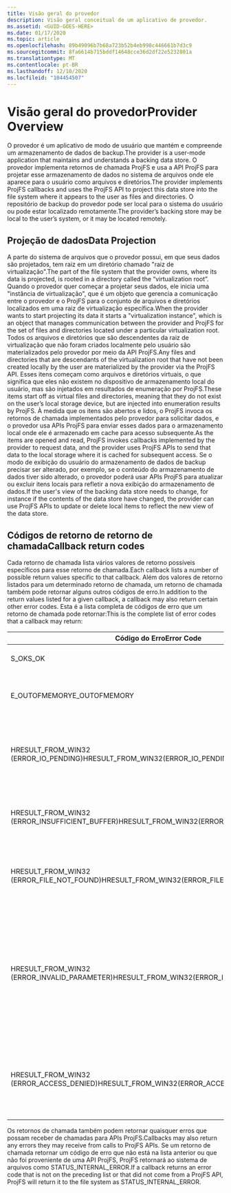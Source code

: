 ```yaml
---
title: Visão geral do provedor
description: Visão geral conceitual de um aplicativo de provedor.
ms.assetid: <GUID-GOES-HERE>
ms.date: 01/17/2020
ms.topic: article
ms.openlocfilehash: 89b49096b7b68a723b52b4eb998c446661b7d3c9
ms.sourcegitcommit: 8fa6614b715bddf14648cce36d2df22e5232801a
ms.translationtype: MT
ms.contentlocale: pt-BR
ms.lasthandoff: 12/10/2020
ms.locfileid: "104454507"
---
```

# <a name="provider-overview"></a><span data-ttu-id="17586-103">Visão geral do provedor</span><span class="sxs-lookup"><span data-stu-id="17586-103">Provider Overview</span></span>

<span data-ttu-id="17586-104">O provedor é um aplicativo de modo de usuário que mantém e compreende um armazenamento de dados de backup.</span><span class="sxs-lookup"><span data-stu-id="17586-104">The provider is a user-mode application that maintains and understands a backing data store.</span></span>  <span data-ttu-id="17586-105">O provedor implementa retornos de chamada ProjFS e usa a API ProjFS para projetar esse armazenamento de dados no sistema de arquivos onde ele aparece para o usuário como arquivos e diretórios.</span><span class="sxs-lookup"><span data-stu-id="17586-105">The provider implements ProjFS callbacks and uses the ProjFS API to project this data store into the file system where it appears to the user as files and directories.</span></span>  <span data-ttu-id="17586-106">O repositório de backup do provedor pode ser local para o sistema do usuário ou pode estar localizado remotamente.</span><span class="sxs-lookup"><span data-stu-id="17586-106">The provider’s backing store may be local to the user’s system, or it may be located remotely.</span></span>

## <a name="data-projection"></a><span data-ttu-id="17586-107">Projeção de dados</span><span class="sxs-lookup"><span data-stu-id="17586-107">Data Projection</span></span>

<span data-ttu-id="17586-108">A parte do sistema de arquivos que o provedor possui, em que seus dados são projetados, tem raiz em um diretório chamado "raiz de virtualização".</span><span class="sxs-lookup"><span data-stu-id="17586-108">The part of the file system that the provider owns, where its data is projected, is rooted in a directory called the “virtualization root”.</span></span>  <span data-ttu-id="17586-109">Quando o provedor quer começar a projetar seus dados, ele inicia uma "instância de virtualização", que é um objeto que gerencia a comunicação entre o provedor e o ProjFS para o conjunto de arquivos e diretórios localizados em uma raiz de virtualização específica.</span><span class="sxs-lookup"><span data-stu-id="17586-109">When the provider wants to start projecting its data it starts a "virtualization instance", which is an object that manages communication between the provider and ProjFS for the set of files and directories located under a particular virtualization root.</span></span>  <span data-ttu-id="17586-110">Todos os arquivos e diretórios que são descendentes da raiz de virtualização que não foram criados localmente pelo usuário são materializados pelo provedor por meio da API ProjFS.</span><span class="sxs-lookup"><span data-stu-id="17586-110">Any files and directories that are descendants of the virtualization root that have not been created locally by the user are materialized by the provider via the ProjFS API.</span></span>  <span data-ttu-id="17586-111">Esses itens começam como arquivos e diretórios virtuais, o que significa que eles não existem no dispositivo de armazenamento local do usuário, mas são injetados em resultados de enumeração por ProjFS.</span><span class="sxs-lookup"><span data-stu-id="17586-111">These items start off as virtual files and directories, meaning that they do not exist on the user’s local storage device, but are injected into enumeration results by ProjFS.</span></span>  <span data-ttu-id="17586-112">À medida que os itens são abertos e lidos, o ProjFS invoca os retornos de chamada implementados pelo provedor para solicitar dados, e o provedor usa APIs ProjFS para enviar esses dados para o armazenamento local onde ele é armazenado em cache para acesso subsequente.</span><span class="sxs-lookup"><span data-stu-id="17586-112">As the items are opened and read, ProjFS invokes callbacks implemented by the provider to request data, and the provider uses ProjFS APIs to send that data to the local storage where it is cached for subsequent access.</span></span>  <span data-ttu-id="17586-113">Se o modo de exibição do usuário do armazenamento de dados de backup precisar ser alterado, por exemplo, se o conteúdo do armazenamento de dados tiver sido alterado, o provedor poderá usar APIs ProjFS para atualizar ou excluir itens locais para refletir a nova exibição do armazenamento de dados.</span><span class="sxs-lookup"><span data-stu-id="17586-113">If the user's view of the backing data store needs to change, for instance if the contents of the data store have changed, the provider can use ProjFS APIs to update or delete local items to reflect the new view of the data store.</span></span>

## <a name="callback-return-codes"></a><span data-ttu-id="17586-114">Códigos de retorno de retorno de chamada</span><span class="sxs-lookup"><span data-stu-id="17586-114">Callback return codes</span></span>

<span data-ttu-id="17586-115">Cada retorno de chamada lista vários valores de retorno possíveis específicos para esse retorno de chamada.</span><span class="sxs-lookup"><span data-stu-id="17586-115">Each callback lists a number of possible return values specific to that callback.</span></span>  <span data-ttu-id="17586-116">Além dos valores de retorno listados para um determinado retorno de chamada, um retorno de chamada também pode retornar alguns outros códigos de erro.</span><span class="sxs-lookup"><span data-stu-id="17586-116">In addition to the return values listed for a given callback, a callback may also return certain other error codes.</span></span>  <span data-ttu-id="17586-117">Esta é a lista completa de códigos de erro que um retorno de chamada pode retornar:</span><span class="sxs-lookup"><span data-stu-id="17586-117">This is the complete list of error codes that a callback may return:</span></span>

| <span data-ttu-id="17586-118">Código do Erro</span><span class="sxs-lookup"><span data-stu-id="17586-118">Error Code</span></span>                                    | <span data-ttu-id="17586-119">Significado</span><span class="sxs-lookup"><span data-stu-id="17586-119">Meaning</span></span>
|-----------------------------------------------|--------
| <span data-ttu-id="17586-120">S_OK</span><span class="sxs-lookup"><span data-stu-id="17586-120">S_OK</span></span>                                          | <span data-ttu-id="17586-121">Operação bem-sucedida</span><span class="sxs-lookup"><span data-stu-id="17586-121">Operation Successful</span></span>
| <span data-ttu-id="17586-122">E_OUTOFMEMORY</span><span class="sxs-lookup"><span data-stu-id="17586-122">E_OUTOFMEMORY</span></span>                                 | <span data-ttu-id="17586-123">Falha ao alocar a memória necessária.</span><span class="sxs-lookup"><span data-stu-id="17586-123">Failed to allocate necessary memory.</span></span>
| <span data-ttu-id="17586-124">HRESULT_FROM_WIN32 (ERROR_IO_PENDING)</span><span class="sxs-lookup"><span data-stu-id="17586-124">HRESULT_FROM_WIN32(ERROR_IO_PENDING)</span></span>          | <span data-ttu-id="17586-125">O provedor deseja concluir a operação em um momento posterior.</span><span class="sxs-lookup"><span data-stu-id="17586-125">The provider wishes to complete the operation at a later time.</span></span>
| <span data-ttu-id="17586-126">HRESULT_FROM_WIN32 (ERROR_INSUFFICIENT_BUFFER)</span><span class="sxs-lookup"><span data-stu-id="17586-126">HRESULT_FROM_WIN32(ERROR_INSUFFICIENT_BUFFER)</span></span> | <span data-ttu-id="17586-127">Um buffer passado para um retorno de chamada era muito pequeno.</span><span class="sxs-lookup"><span data-stu-id="17586-127">A buffer passed to a callback was too small.</span></span>
| <span data-ttu-id="17586-128">HRESULT_FROM_WIN32 (ERROR_FILE_NOT_FOUND)</span><span class="sxs-lookup"><span data-stu-id="17586-128">HRESULT_FROM_WIN32(ERROR_FILE_NOT_FOUND)</span></span>      | <span data-ttu-id="17586-129">O arquivo não existe no repositório de backup do provedor.</span><span class="sxs-lookup"><span data-stu-id="17586-129">The file does not exist in the provider’s backing store.</span></span>
| <span data-ttu-id="17586-130">HRESULT_FROM_WIN32 (ERROR_INVALID_PARAMETER)</span><span class="sxs-lookup"><span data-stu-id="17586-130">HRESULT_FROM_WIN32(ERROR_INVALID_PARAMETER)</span></span>   | <span data-ttu-id="17586-131">Um argumento de retorno de chamada é inválido.</span><span class="sxs-lookup"><span data-stu-id="17586-131">A callback argument is invalid.</span></span>  <span data-ttu-id="17586-132">Por exemplo, uma ID de enumeração não corresponde a uma sessão de enumeração ativa.</span><span class="sxs-lookup"><span data-stu-id="17586-132">For example, an enumeration ID doesn't correspond to an active enumeration session.</span></span>
| <span data-ttu-id="17586-133">HRESULT_FROM_WIN32 (ERROR_ACCESS_DENIED)</span><span class="sxs-lookup"><span data-stu-id="17586-133">HRESULT_FROM_WIN32(ERROR_ACCESS_DENIED)</span></span>       | <span data-ttu-id="17586-134">O provedor deseja impedir que uma operação, como renomear ou excluir, ocorra.</span><span class="sxs-lookup"><span data-stu-id="17586-134">The provider wishes to prevent an operation, such as a rename or delete, from taking place.</span></span>

<span data-ttu-id="17586-135">Os retornos de chamada também podem retornar quaisquer erros que possam receber de chamadas para APIs ProjFS.</span><span class="sxs-lookup"><span data-stu-id="17586-135">Callbacks may also return any errors they may receive from calls to ProjFS APIs.</span></span>
<span data-ttu-id="17586-136">Se um retorno de chamada retornar um código de erro que não está na lista anterior ou que não foi proveniente de uma API ProjFS, ProjFS retornará ao sistema de arquivos como STATUS_INTERNAL_ERROR.</span><span class="sxs-lookup"><span data-stu-id="17586-136">If a callback returns an error code that is not on the preceding list or that did not come from a ProjFS API, ProjFS will return it to the file system as STATUS_INTERNAL_ERROR.</span></span>
